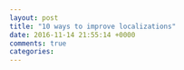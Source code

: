 ```yaml
---
layout: post
title: "10 ways to improve localizations"
date: 2016-11-14 21:55:14 +0000
comments: true
categories: 
---
```

